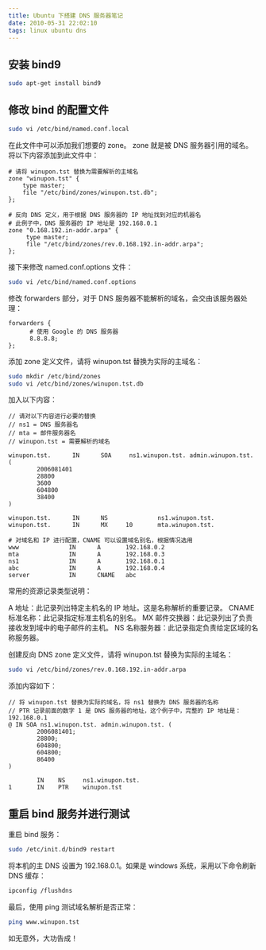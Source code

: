 ```yaml
---
title: Ubuntu 下搭建 DNS 服务器笔记
date: 2010-05-31 22:02:10
tags: linux ubuntu dns
---
```


## 安装 bind9

```sh
sudo apt-get install bind9
```

## 修改 bind 的配置文件

```sh
sudo vi /etc/bind/named.conf.local
```

<!--more-->

在此文件中可以添加我们想要的 zone。 zone 就是被 DNS 服务器引用的域名。将以下内容添加到此文件中：

```
# 请将 winupon.tst 替换为需要解析的主域名
zone "winupon.tst" {
    type master;
    file "/etc/bind/zones/winupon.tst.db";
};

# 反向 DNS 定义，用于根据 DNS 服务器的 IP 地址找到对应的机器名
# 此例子中，DNS 服务器的 IP 地址是 192.168.0.1
zone "0.168.192.in-addr.arpa" {
     type master;
     file "/etc/bind/zones/rev.0.168.192.in-addr.arpa";
};
```

接下来修改 named.conf.options 文件：

```sh
sudo vi /etc/bind/named.conf.options
```

修改 forwarders 部分，对于 DNS 服务器不能解析的域名，会交由该服务器处理：

```
forwarders {
      # 使用 Google 的 DNS 服务器
      8.8.8.8;
};
```

添加 zone 定义文件，请将 winupon.tst 替换为实际的主域名：

```sh
sudo mkdir /etc/bind/zones
sudo vi /etc/bind/zones/winupon.tst.db
```

加入以下内容：

```
// 请对以下内容进行必要的替换
// ns1 = DNS 服务器名
// mta = 邮件服务器名
// winupon.tst = 需要解析的域名

winupon.tst.      IN      SOA     ns1.winupon.tst. admin.winupon.tst. (
        2006081401
        28800
        3600
        604800
        38400
)

winupon.tst.      IN      NS              ns1.winupon.tst.
winupon.tst.      IN      MX     10       mta.winupon.tst.

# 对域名和 IP 进行配置，CNAME 可以设置域名别名，根据情况选用
www              IN      A       192.168.0.2
mta              IN      A       192.168.0.3
ns1              IN      A       192.168.0.1
abc              IN      A       192.168.0.4
server           IN      CNAME   abc
```

常用的资源记录类型说明：

A 地址：此记录列出特定主机名的 IP 地址。这是名称解析的重要记录。
CNAME 标准名称：此记录指定标准主机名的别名。
MX 邮件交换器：此记录列出了负责接收发到域中的电子邮件的主机。
NS 名称服务器：此记录指定负责给定区域的名称服务器。

创建反向 DNS zone 定义文件，请将 winupon.tst 替换为实际的主域名：

```sh
sudo vi /etc/bind/zones/rev.0.168.192.in-addr.arpa
```

添加内容如下：

```
// 将 winupon.tst 替换为实际的域名，将 ns1 替换为 DNS 服务器的名称
// PTR 记录前面的数字 1 是 DNS 服务器的地址，这个例子中，完整的 IP 地址是：192.168.0.1
@ IN SOA ns1.winupon.tst. admin.winupon.tst. (
        2006081401;
        28800;
        604800;
        604800;
        86400
)

        IN    NS     ns1.winupon.tst.
1       IN    PTR    winupon.tst
```

## 重启 bind 服务并进行测试

重启 bind 服务：

```sh
sudo /etc/init.d/bind9 restart
```

将本机的主 DNS 设置为 192.168.0.1。如果是 windows 系统，采用以下命令刷新 DNS 缓存：

```sh
ipconfig /flushdns
```

最后，使用 ping 测试域名解析是否正常：

```sh
ping www.winupon.tst
```

如无意外，大功告成！
